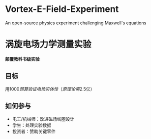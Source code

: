 # Vortex-E-Field-Experiment
An open-source physics experiment challenging Maxwell's equations
# 涡旋电场力学测量实验  
**颠覆教科书级实验** 

## 目标  
用$1000预算验证电场实体性（原理论需$2.5亿）  

## 如何参与  
- 电工/机械师：改进磁场线圈设计  
- 学生：处理实验数据  
- 投资者：赞助关键零件  



